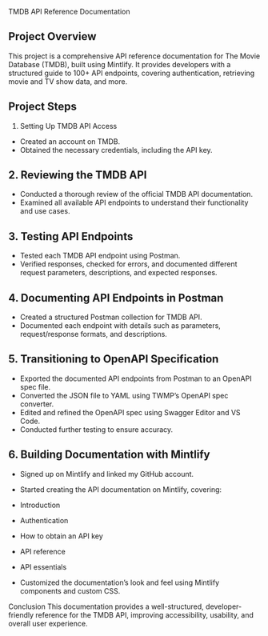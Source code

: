 TMDB API Reference Documentation

## Project Overview
This project is a comprehensive API reference documentation for The Movie Database (TMDB), built using Mintlify. It provides developers with a structured guide to 100+ API endpoints, covering authentication, retrieving movie and TV show data, and more.

## Project Steps
1. Setting Up TMDB API Access
- Created an account on TMDB.
- Obtained the necessary credentials, including the API key.

## 2. Reviewing the TMDB API
- Conducted a thorough review of the official TMDB API documentation.
- Examined all available API endpoints to understand their functionality and use cases.

## 3. Testing API Endpoints
- Tested each TMDB API endpoint using Postman.
- Verified responses, checked for errors, and documented different request parameters, descriptions, and expected responses.
## 4. Documenting API Endpoints in Postman
- Created a structured Postman collection for TMDB API.
- Documented each endpoint with details such as parameters, request/response formats, and descriptions.
## 5. Transitioning to OpenAPI Specification
- Exported the documented API endpoints from Postman to an OpenAPI spec file.
- Converted the JSON file to YAML using TWMP’s OpenAPI spec converter.
- Edited and refined the OpenAPI spec using Swagger Editor and VS Code.
- Conducted further testing to ensure accuracy.
## 6. Building Documentation with Mintlify
- Signed up on Mintlify and linked my GitHub account.
- Started creating the API documentation on Mintlify, covering:
- Introduction
- Authentication
- How to obtain an API key
- API reference
- API essentials

- Customized the documentation’s look and feel using Mintlify components and custom CSS.

Conclusion
This documentation provides a well-structured, developer-friendly reference for the TMDB API, improving accessibility, usability, and overall user experience. 